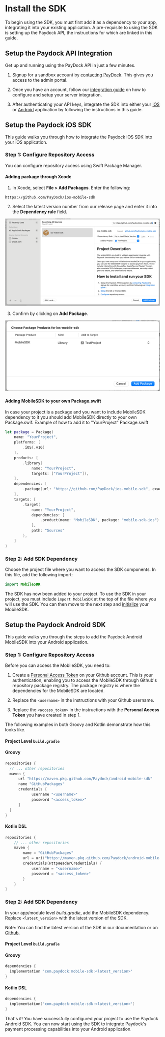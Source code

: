 # Install the SDK

To begin using the SDK, you must first add it as a dependency to your app, integrating it into your existing application. A pre-requisite to using the SDK is setting up the Paydock API, the instructions for which are linked in this guide.  


## Setup the Paydock API Integration

Get up and running using the PayDock API in just a few minutes.

1. Signup for a sandbox account by [contacting PayDock](https://paydock.com/contact/). This gives you access to the admin portal.

2. Once you have an account, follow our [integration guide](https://docs.paydock.com/#getting-started) on how to configure and setup your server integration.

3. After authenticating your API keys, integrate the SDK into either your [iOS](#ios) or [Android](#android) application by following the instructions in this guide.

## Setup the Paydock iOS SDK

This guide walks you through how to integrate the Paydock iOS SDK into your iOS application.

### Step 1: Configure Repository Access

You can configure repository access using Swift Package Manager.

#### Adding package through Xcode

1. In Xcode, select __File > Add Packages__. Enter the following:

```
https://github.com/PayDock/ios-mobile-sdk
```

2. Select the latest version number from our release page and enter it into the __Dependency rule__ field.

![Add package](/img/Package_url.png)

3. Confirm by clicking on __Add Package__.

![Add package confirm](/img/Package_add.png)


#### Adding MobileSDK to your own Package.swift

In case your project is a package and you want to include MobileSDK dependency to it you should add MobileSDK directly to your own Package.swif.
Example of how to add it to "YourProject" Package.swift

```Swift
let package = Package(
    name: "YourProject",
    platforms: [
        .iOS(.v16)
    ],
    products: [
        .library(
            name: "YourProject",
            targets: ["YourProject"]),
    ],
    dependencies: [
        .package(url: "https://github.com/PayDock/ios-mobile-sdk", exact: "2.1.1") // Insert latest version number
    ],
    targets: [
        .target(
            name: "YourProject",
            dependencies: [
                .product(name: "MobileSDK", package: "mobile-sdk-ios")
            ],
            path: "Sources"
        ),
    ]
)
```

### Step 2: Add SDK Dependency

Choose the project file where you want to access the SDK components. In this file, add the following import:

```Swift
import MobileSDK
```

The SDK has now been added to your project. To use the SDK in your project, you must include `import MobileSDK` at the top of the file where you will use the SDK. You can then move to the next step and [initialize](/setup/initialise.md) your MobileSDK.

## Setup the Paydock Android SDK

This guide walks you through the steps to add the Paydock Android MobileSDK into your Android application. 

### Step 1: Configure Repository Access

Before you can access the MobileSDK, you need to:

1. Create a [Personal Access Token](https://docs.github.com/en/authentication/keeping-your-account-and-data-secure/managing-your-personal-access-tokens) on your Github account. This is your authentication, enabling you to access the MobileSDK through Github's repository package registry. The package registry is where the dependencies for the MobileSDK are located. 

2. Replace the `<username>` in the instructions with your Github username. 

3. Replace the `<access_token>` in the instructions with the **Personal Access Token** you have created in step 1. 

The following examples in both Groovy and Kotlin demonstrate how this looks like. 

#### Project Level `build.gradle`

#### Groovy

```groovy
repositories {
  // ... other repositories
  maven {
      url "https://maven.pkg.github.com/Paydock/android-mobile-sdk"
      name "GitHubPackages"
      credentials {
            username "<username>"
            password "<access_token>"
      }
  }
}
```

#### Kotlin DSL
```kotlin
repositories {
    // ... other repositories
    maven {
        name = "GitHubPackages"
        url = uri("https://maven.pkg.github.com/Paydock/android-mobile-sdk")
        credentials(HttpHeaderCredentials) {
            username = "<username>"
            password = "<access_token>"
        }
    }
}
```

### Step 2: Add SDK Dependency

In your app/module level _build.gradle_, add the MobileSDK dependency. Replace `<latest_version>` with the latest version of the SDK.

Note:
You can find the latest version of the SDK in our documentation or on [Github](https://github.com/PayDock/android-mobile-sdk).

#### Project Level `build.gradle`

#### Groovy
```groovy
dependencies {
  implementation 'com.paydock:mobile-sdk:<latest_version>'
}
```
#### Kotlin DSL
```kotlin
dependencies {
  implementation("com.paydock:mobile-sdk:<latest_version>")
}
```

That's it! You have successfully configured your project to use the Paydock Android SDK. You can now start using the SDK to integrate Paydock's payment processing capabilities into your Android application.

